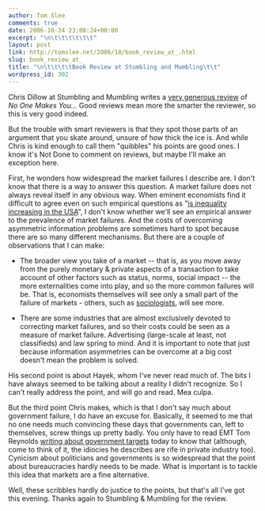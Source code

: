 ```yaml
---
author: Tom Slee
comments: true
date: 2006-10-24 23:08:24+00:00
excerpt: "\n\t\t\t\t\t\t"
layout: post
link: http://tomslee.net/2006/10/book_review_at_.html
slug: book_review_at_
title: "\n\t\t\t\tBook Review at Stumbling and Mumbling\t\t"
wordpress_id: 302
---
```



				

Chris Dillow at Stumbling and Mumbling writes a [very generous review](http://stumblingandmumbling.typepad.com/stumbling_and_mumbling/2006/10/noone_makes_you.html) of _No One Makes You..._ Good reviews mean more the smarter the reviewer, so this is very good indeed.




But the trouble with smart reviewers is that they spot those parts of an argument that you skate around, unsure of how thick the ice is. And while Chris is kind enough to call them "quibbles" his points are good ones. I know it's Not Done to comment on reviews, but maybe I'll make an exception here.




First, he wonders how widespread the market failures I describe are. I don't know that there is a way to answer this question. A market failure does not always reveal itself in any obvious way. When eminent economists find it difficult to agree even on such empirical questions as "[is inequality increasing in the USA](http://whimsley.typepad.com/whimsley/2006/07/inequality_i_ch.html)", I don't know whether we'll see an empirical answer to the prevalence of market failures. And the costs of overcoming asymmetric information problems are sometimes hard to spot because there are so many different mechanisms. But there are a couple of observations that I can make:




  * The broader view you take of a market -- that is, as you move away from the purely monetary & private aspects of a transaction to take account of other factors such as status, norms, social impact -- the more externalities come into play, and so the more common failures will be. That is, economists themselves will see only a small part of the failure of markets - others, such as [sociologists](http://whimsley.typepad.com/whimsley/2006/08/economists_and_.html), will see more.


  * There are some industries that are almost exclusively devoted to correcting market failures, and so their costs could be seen as a measure of market failure. Advertising (large-scale at least, not classifieds) and law spring to mind. And it is important to note that just because information asymmetries can be overcome at a big cost doesn't mean the problem is solved.



His second point is about Hayek, whom I've never read much of. The bits I have always seemed to be talking about a reality I didn't recognize. So I can't really address the point, and will go and read. Mea culpa.




But the third point Chris makes, which is that I don't say much about government failure, I do have an excuse for. Basically, it seemed to me that no one needs much convincing these days that governments can, left to themselves, screw things up pretty badly. You only have to read EMT Tom Reynolds [writing about government targets](http://randomreality.blogware.com/blog/_archives/2006/10/24/2437110.html) today to know that (although, come to think of it, the idiocies he describes are rife in private industry too). Cynicism about politicians and governments is so widespread that the point about bureaucracies hardly needs to be made. What is important is to tackle this idea that markets are a fine alternative.




Well, these scribbles hardly do justice to the points, but that's all I've got this evening. Thanks again to Stumbling & Mumbling for the review.


		
